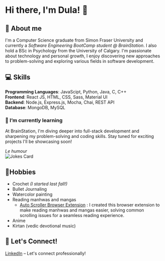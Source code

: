 # Hi there, I'm Dula! 👋

<!--
**dpurkays/dpurkays** is a ✨ _special_ ✨ repository because its `README.md` (this file) appears on your GitHub profile.

Here are some ideas to get you started:

- 🔭 I’m currently working on ...
- 🌱 I’m currently learning ...
- 👯 I’m looking to collaborate on ...
- 🤔 I’m looking for help with ...
- 💬 Ask me about ...
- 📫 How to reach me: ...
- 😄 Pronouns: ...
- ⚡ Fun fact: ...
-->

## 🌱 About me
I'm a Computer Science graduate from Simon Fraser University and currently a *Software Engineering BootCamp student @ BrainStation*. I also hold a BSc in Psychology from the University of Calgary. I'm passionate about technology and personal growth, I enjoy discovering new approaches to problem-solving and exploring various fields in software development. 

## 💻 Skills
**Programming Languages**: JavaScipt, Python, Java, C, C++\
**Frontend**: React JS, HTML, CSS, Sass, Material UI\
**Backend**: Node.js, Express.js, Mocha, Chai, REST API\
**Database**: MongoDB, MySQL

### 🌱 I’m currently learning 
At BrainStation, I'm diving deeper into full-stack development and sharpening my problem-solving and coding skills. Stay tuned for exciting projects I'll be showcasing soon!

*Le humour*\
![Jokes Card](https://readme-jokes.vercel.app/api?theme=onedark)

## 🎨Hobbies
- Crochet *(I started last fall!)*
- Bullet Journaling
- Watercolor painting
- Reading manhwas and mangas
    - [Auto Scroller Browser Extension](https://github.com/dpurkays/auto-scroller) : I created this browser extension to make reading manhwas and mangas easier, solving common scrolling issues for a seamless reading experience.
- Anime
- Kirtan (vedic devotional music)
  
## 🔗 Let's Connect!
[LinkedIn](https://www.linkedin.com/in/dula-purkaystha/) – Let's connect professionally!
